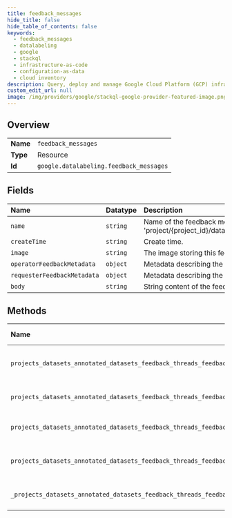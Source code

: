 ```yaml
---
title: feedback_messages
hide_title: false
hide_table_of_contents: false
keywords:
  - feedback_messages
  - datalabeling
  - google    
  - stackql
  - infrastructure-as-code
  - configuration-as-data
  - cloud inventory
description: Query, deploy and manage Google Cloud Platform (GCP) infrastructure and resources using SQL
custom_edit_url: null
image: /img/providers/google/stackql-google-provider-featured-image.png
---
```

  
    

## Overview
<table><tbody>
<tr><td><b>Name</b></td><td><code>feedback_messages</code></td></tr>
<tr><td><b>Type</b></td><td>Resource</td></tr>
<tr><td><b>Id</b></td><td><code>google.datalabeling.feedback_messages</code></td></tr>
</tbody></table>

## Fields
| Name | Datatype | Description |
|:-----|:---------|:------------|
| `name` | `string` | Name of the feedback message in a feedback thread. Format: 'project/&#123;project_id&#125;/datasets/&#123;dataset_id&#125;/annotatedDatasets/&#123;annotated_dataset_id&#125;/feedbackThreads/&#123;feedback_thread_id&#125;/feedbackMessage/&#123;feedback_message_id&#125;' |
| `createTime` | `string` | Create time. |
| `image` | `string` | The image storing this feedback if the feedback is an image representing operator's comments. |
| `operatorFeedbackMetadata` | `object` | Metadata describing the feedback from the operator. |
| `requesterFeedbackMetadata` | `object` | Metadata describing the feedback from the labeling task requester. |
| `body` | `string` | String content of the feedback. Maximum of 10000 characters. |
## Methods
| Name | Accessible by | Required Params | Description |
|:-----|:--------------|:----------------|:------------|
| `projects_datasets_annotated_datasets_feedback_threads_feedback_messages_get` | `SELECT` | `annotatedDatasetsId, datasetsId, feedbackMessagesId, feedbackThreadsId, projectsId` | Get a FeedbackMessage object. |
| `projects_datasets_annotated_datasets_feedback_threads_feedback_messages_list` | `SELECT` | `annotatedDatasetsId, datasetsId, feedbackThreadsId, projectsId` | List FeedbackMessages with pagination. |
| `projects_datasets_annotated_datasets_feedback_threads_feedback_messages_create` | `INSERT` | `annotatedDatasetsId, datasetsId, feedbackThreadsId, projectsId` | Create a FeedbackMessage object. |
| `projects_datasets_annotated_datasets_feedback_threads_feedback_messages_delete` | `DELETE` | `annotatedDatasetsId, datasetsId, feedbackMessagesId, feedbackThreadsId, projectsId` | Delete a FeedbackMessage. |
| `_projects_datasets_annotated_datasets_feedback_threads_feedback_messages_list` | `EXEC` | `annotatedDatasetsId, datasetsId, feedbackThreadsId, projectsId` | List FeedbackMessages with pagination. |
